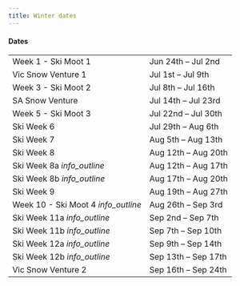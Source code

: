 ```yaml
---
title: Winter dates
---
```

<h4 class='dates-title'>Dates</h4>
<div class='dates-container'>
  <table class='dates'>
    <tr><td>Week 1 - Ski Moot 1</td><td>Jun 24th – Jul 2nd</td></tr>
    <tr><td>Vic Snow Venture 1</td><td>Jul 1st – Jul 9th</td></tr>
    <tr><td>Week 3 - Ski Moot 2</td><td>Jul 8th – Jul 16th</td></tr>
    <tr><td>SA Snow Venture</td><td>Jul 14th – Jul 23rd</td></tr>
    <tr><td>Week 5 - Ski Moot 3</td><td>Jul 22nd – Jul 30th</td></tr>
    <tr><td>Ski Week 6</td><td>Jul 29th – Aug 6th</td></tr>
    <tr><td>Ski Week 7</td><td>Aug 5th – Aug 13th</td></tr>
    <tr><td>Ski Week 8</td><td>Aug 12th – Aug 20th</td></tr>
    <tr><td>Ski Week 8a <i class='material-icons' title='Join us for a half week, or book for the whole week.'>info_outline</i></td><td>Aug 12th – Aug 17th</td></tr>
    <tr><td>Ski Week 8b <i class='material-icons' title='Join us for a half week, or book for the whole week.'>info_outline</i></td><td>Aug 17th – Aug 20th</td></tr>
    <tr><td>Ski Week 9</td><td>Aug 19th – Aug 27th</td></tr>
    <tr><td>Week 10 - Ski Moot 4 <i class='material-icons' title='And recent ex-Rovers :-)'>info_outline</i></td><td>Aug 26th – Sep 3rd</td></tr>
    <tr><td>Ski Week 11a <i class='material-icons' title='Join us for a half week, or book for the whole week.'>info_outline</i></td><td>Sep 2nd – Sep 7th</td></tr>
    <tr><td>Ski Week 11b <i class='material-icons' title='Join us for a half week, or book for the whole week.'>info_outline</i></td><td>Sep 7th – Sep 10th</td></tr>
    <tr><td>Ski Week 12a <i class='material-icons' title='Join us for a half week, or book for the whole week.'>info_outline</i></td><td>Sep 9th – Sep 14th</td></tr>
    <tr><td>Ski Week 12b <i class='material-icons' title='Join us for a half week, or book for the whole week.'>info_outline</i></td><td>Sep 13th – Sep 17th</td></tr>
    <tr><td>Vic Snow Venture 2</td><td>Sep 16th – Sep 24th</td></tr>
  </table>
</div>
